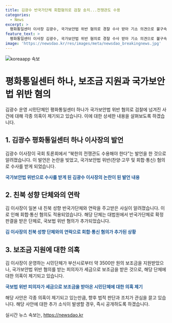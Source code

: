 ```yaml
---
title: 김광수 반국가단체 회합혐의로 검찰 송치...전쟁관도 수용
categories:
  - News
excerpt: >
  평화통일센터 이사장 김광수, 국가보안법 위반 혐의로 경찰 수사 받아 기소 의견으로 불구속 송치. 국회 토론회 발언과 한통련과의 연락 등으로 고발 접수한 경찰, 집행유예를 받은 과거와 어떤 북한의 통일 전쟁 옹호 발언을 했었던 것으로 확인. 또한, 시민단체가 지난해까지 약 3500만 원의 보조금을 받아옴. 해당 단체는 통일 교육 목적으로 사용하는 것으로 나타났으나, 부산시는 법정 판결을 확인 후 예산 환수 방안을 고려한다.
feature_text: >
  평화통일센터 이사장 김광수, 국가보안법 위반 혐의로 경찰 수사 받아 기소 의견으로 불구속 송치. 국회 토론회 발언과 한통련과의 연락 등으로 고발 접수한 경찰, 집행유예를 받은 과거와 어떤 북한의 통일 전쟁 옹호 발언을 했었던 것으로 확인. 또한, 시민단체가 지난해까지 약 3500만 원의 보조금을 받아옴. 해당 단체는 통일 교육 목적으로 사용하는 것으로 나타났으나, 부산시는 법정 판결을 확인 후 예산 환수 방안을 고려한다.
image: 'https://newsdao.kr/res/images/meta/newsdao_breakingnews.jpg'
---
```


<p><img src="https://newsdao.kr/res/images/meta/newsdao_breakingnews.jpg" alt="koreaapp 속보" /></p>

<h1>평화통일센터 하나, 보조금 지원과 국가보안법 위반 혐의</h1>

<p>김광수 운영 시민단체인 평화통일센터 하나가 국가보안법 위반 혐의로 검찰에 넘겨진 사건에 대해 각종 의혹이 제기되고 있습니다. 이에 대한 상세한 내용을 살펴보도록 하겠습니다.</p>

<p data-ke-size="size16"></p>

<h2 data-ke-size="size26">1. 김광수 평화통일센터 하나 이사장의 발언</h2>

<p>김광수 이사장이 국회 토론회에서 “북한의 전쟁관도 수용해야 한다”는 발언을 한 것으로 알려졌습니다. 이 발언은 논란을 빚었고, 국가보안법 위반(찬양·고무 및 회합·통신) 혐의로 수사를 받게 되었습니다.</p>

<p data-ke-size="size16"><b><span style="color: #1a5490;">국가보안법 위반으로 수사를 받게 된 김광수 이사장의 논란이 된 발언 내용</span></b></p>

<h2 data-ke-size="size26">2. 친북 성향 단체와의 연락</h2>

<p>김 이사장이 일본 내 친북 성향 반국가단체와 연락을 주고받은 사실이 알려졌습니다. 이로 인해 회합·통신 혐의도 적용되었습니다. 해당 단체는 대법원에서 반국가단체로 확정 판결을 받은 단체로, 국보법 위반 혐의가 추가되었습니다.</p>

<p data-ke-size="size16"><b><span style="color: #1a5490;">김 이사장의 친북 성향 단체와의 연락으로 회합·통신 혐의가 추가된 상황</span></b></p>

<h2 data-ke-size="size26">3. 보조금 지원에 대한 의혹</h2>

<p>김 이사장이 운영하는 시민단체가 부산시로부터 약 3500만 원의 보조금을 지원받았으나, 국가보안법 위반 혐의를 받는 피의자가 세금으로 보조금을 받은 것으로, 해당 단체에 대한 의혹이 제기되고 있습니다.</p>

<p data-ke-size="size16"><b><span style="color: #1a5490;">국보법 위반 피의자가 세금으로 보조금을 받아온 시민단체에 대한 의혹 제기</span></b></p>

<p>해당 사안은 각종 의혹이 제기되고 있는만큼, 향후 법적 판단과 조치가 관심을 끌고 있습니다. 해당 사안에 대한 추가 소식이 발생할 경우, 즉시 공개하도록 하겠습니다.</p>
실시간 뉴스 속보는, <a href="https://newsdao.kr" rel="dofollow">https://newsdao.kr</a>


